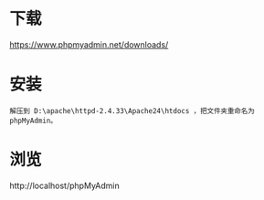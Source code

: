 # 下载
https://www.phpmyadmin.net/downloads/

# 安装
```
解压到 D:\apache\httpd-2.4.33\Apache24\htdocs ，把文件夹重命名为 phpMyAdmin。
```

# 浏览
http://localhost/phpMyAdmin
